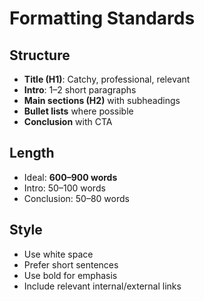 # Formatting Standards

## Structure
- **Title (H1)**: Catchy, professional, relevant
- **Intro**: 1–2 short paragraphs
- **Main sections (H2)** with subheadings
- **Bullet lists** where possible
- **Conclusion** with CTA

## Length
- Ideal: **600–900 words**
- Intro: 50–100 words
- Conclusion: 50–80 words

## Style
- Use white space
- Prefer short sentences
- Use bold for emphasis
- Include relevant internal/external links
